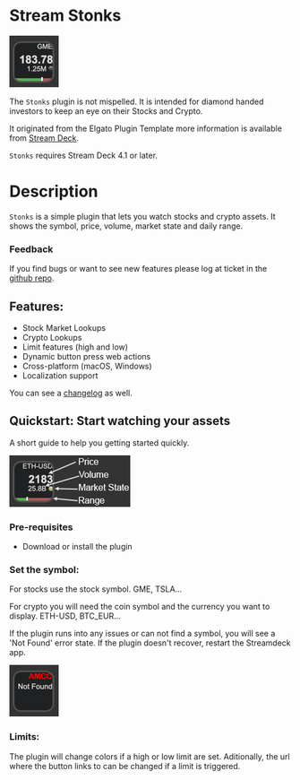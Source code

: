 
# Stream Stonks

![Hero Imahge](images/Closed.png)

The `Stonks` plugin is not mispelled. It is intended for diamond handed investors to keep an eye on their Stocks and Crypto. 

It originated from the Elgato Plugin Template more information is available from [Stream Deck](https://developer.elgato.com/documentation/stream-deck/).

`Stonks` requires Stream Deck 4.1 or later.

# Description

`Stonks` is a simple plugin that lets you watch stocks and crypto assets. It shows the symbol, price, volume, market state and daily range. 

### Feedback
If you find bugs or want to see new features please log at ticket in the [github repo](issues).


## Features:

- Stock Market Lookups
- Crypto Lookups
- Limit features (high and low)
- Dynamic button press web actions
- Cross-platform (macOS, Windows)
- Localization support

You can see a [changelog](changelog.md) as well.

## Quickstart: Start watching your assets

A short guide to help you getting started quickly.

![Labels](images/Layout.png)

### Pre-requisites

- Download or install the plugin

### Set the symbol:

For stocks use the stock symbol. GME, TSLA... 

For crypto you will need the coin symbol and the currency you want to display. ETH-USD, BTC_EUR...

If the plugin runs into any issues or can not find a symbol, you will see a 'Not Found' error state. If the plugin doesn't recover, restart the Streamdeck app.

![Error](images/Error.png)

### Limits:

The plugin will change colors if a high or low limit are set. Aditionally, the url where the button links to can be changed if a limit is triggered.